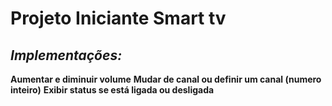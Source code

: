 # Projeto Iniciante Smart tv
 ## *Implementações:*

**Aumentar e diminuir volume**
**Mudar de canal ou definir um canal (numero inteiro)**
**Exibir status se está ligada ou desligada**